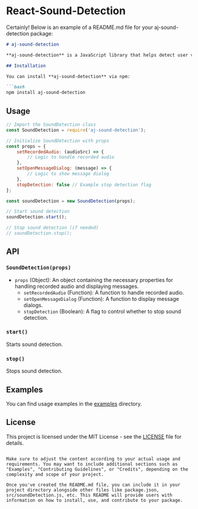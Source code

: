 # React-Sound-Detection


Certainly! Below is an example of a README.md file for your aj-sound-detection package:

```markdown
# aj-sound-detection

**aj-sound-detection** is a JavaScript library that helps detect user voice using the Web Audio API and MediaRecorder API.

## Installation

You can install **aj-sound-detection** via npm:

```bash
npm install aj-sound-detection
```

## Usage

```javascript
// Import the SoundDetection class
const SoundDetection = require('aj-sound-detection');

// Initialize SoundDetection with props
const props = {
    setRecordedAudio: (audioSrc) => {
        // Logic to handle recorded audio
    },
    setOpenMessageDialog: (message) => {
        // Logic to show message dialog
    },
    stopDetection: false // Example stop detection flag
};

const soundDetection = new SoundDetection(props);

// Start sound detection
soundDetection.start();

// Stop sound detection (if needed)
// soundDetection.stop();
```

## API

### `SoundDetection(props)`

- `props` (Object): An object containing the necessary properties for handling recorded audio and displaying messages.
  - `setRecordedAudio` (Function): A function to handle recorded audio.
  - `setOpenMessageDialog` (Function): A function to display message dialogs.
  - `stopDetection` (Boolean): A flag to control whether to stop sound detection.

### `start()`

Starts sound detection.

### `stop()`

Stops sound detection.

## Examples

You can find usage examples in the [examples](examples) directory.

## License

This project is licensed under the MIT License - see the [LICENSE](LICENSE) file for details.
```

Make sure to adjust the content according to your actual usage and requirements. You may want to include additional sections such as "Examples", "Contributing Guidelines", or "Credits", depending on the complexity and scope of your project.

Once you've created the README.md file, you can include it in your project directory alongside other files like package.json, src/soundDetection.js, etc. This README will provide users with information on how to install, use, and contribute to your package.

